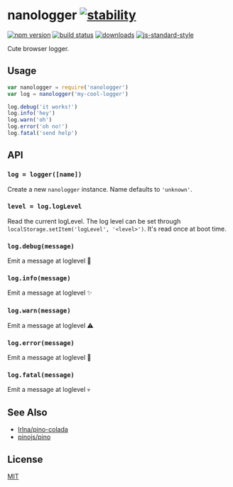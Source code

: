 # nanologger [![stability][0]][1]
[![npm version][2]][3] [![build status][4]][5]
[![downloads][8]][9] [![js-standard-style][10]][11]

Cute browser logger.

## Usage
```js
var nanologger = require('nanologger')
var log = nanologger('my-cool-logger')

log.debug('it works!')
log.info('hey')
log.warn('oh')
log.error('oh no!')
log.fatal('send help')
```

## API
### `log = logger([name])`
Create a new `nanologger` instance. Name defaults to `'unknown'`.

### `level = log.logLevel`
Read the current logLevel. The log level can be set through
`localStorage.setItem('logLevel', '<level>')`. It's read once at boot time.

### `log.debug(message)`
Emit a message at loglevel 🐛

### `log.info(message)`
Emit a message at loglevel ✨

### `log.warn(message)`
Emit a message at loglevel ⚠️

### `log.error(message)`
Emit a message at loglevel 🚨

### `log.fatal(message)`
Emit a message at loglevel 💀

## See Also
- [lrlna/pino-colada](https://github.com/lrlna/pino-colada)
- [pinojs/pino](https://github.com/pinojs/pino)

## License
[MIT](https://tldrlegal.com/license/mit-license)

[0]: https://img.shields.io/badge/stability-experimental-orange.svg?style=flat-square
[1]: https://nodejs.org/api/documentation.html#documentation_stability_index
[2]: https://img.shields.io/npm/v/nanologger.svg?style=flat-square
[3]: https://npmjs.org/package/nanologger
[4]: https://img.shields.io/travis/yoshuawuyts/nanologger/master.svg?style=flat-square
[5]: https://travis-ci.org/yoshuawuyts/nanologger
[6]: https://img.shields.io/codecov/c/github/yoshuawuyts/nanologger/master.svg?style=flat-square
[7]: https://codecov.io/github/yoshuawuyts/nanologger
[8]: http://img.shields.io/npm/dm/nanologger.svg?style=flat-square
[9]: https://npmjs.org/package/nanologger
[10]: https://img.shields.io/badge/code%20style-standard-brightgreen.svg?style=flat-square
[11]: https://github.com/feross/standard
